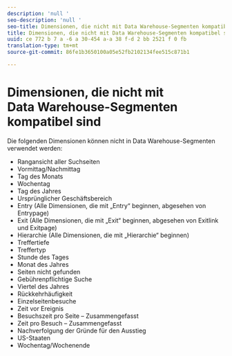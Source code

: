 ```yaml
---
description: 'null '
seo-description: 'null '
seo-title: Dimensionen, die nicht mit Data Warehouse-Segmenten kompatibel sind
title: Dimensionen, die nicht mit Data Warehouse-Segmenten kompatibel sind
uuid: ce 772 b 7 a -6 a 30-454 a-a 38 f-d 2 bb 2521 f 0 fb
translation-type: tm+mt
source-git-commit: 86fe1b3650100a05e52fb2102134fee515c871b1

---
```



# Dimensionen, die nicht mit Data Warehouse-Segmenten kompatibel sind

Die folgenden Dimensionen können nicht in Data Warehouse-Segmenten verwendet werden:

* Rangansicht aller Suchseiten
* Vormittag/Nachmittag
* Tag des Monats
* Wochentag
* Tag des Jahres
* Ursprünglicher Geschäftsbereich
* Entry (Alle Dimensionen, die mit „Entry“ beginnen, abgesehen von Entrypage)
* Exit (Alle Dimensionen, die mit „Exit“ beginnen, abgesehen von Exitlink und Exitpage)
* Hierarchie (Alle Dimensionen, die mit „Hierarchie“ beginnen)
* Treffertiefe
* Treffertyp
* Stunde des Tages
* Monat des Jahres
* Seiten nicht gefunden
* Gebührenpflichtige Suche
* Viertel des Jahres
* Rückkehrhäufigkeit
* Einzelseitenbesuche
* Zeit vor Ereignis
* Besuchszeit pro Seite – Zusammengefasst
* Zeit pro Besuch – Zusammengefasst
* Nachverfolgung der Gründe für den Ausstieg
* US-Staaten
* Wochentag/Wochenende

